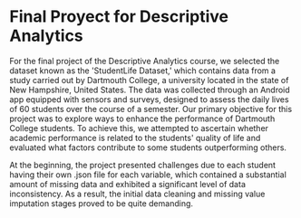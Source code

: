 # Final Proyect for Descriptive Analytics

For the final project of the Descriptive Analytics course, we selected the dataset known as the 'StudentLife Dataset,' which contains data from a study carried out by Dartmouth College, a university located in the state of New Hampshire, United States. The data was collected through an Android app equipped with sensors and surveys, designed to assess the daily lives of 60 students over the course of a semester. Our primary objective for this project was to explore ways to enhance the performance of Dartmouth College students. To achieve this, we attempted to ascertain whether academic performance is related to the students' quality of life and evaluated what factors contribute to some students outperforming others.

At the beginning, the project presented challenges due to each student having their own .json file for each variable, which contained a substantial amount of missing data and exhibited a significant level of data inconsistency. As a result, the initial data cleaning and missing value imputation stages proved to be quite demanding.
